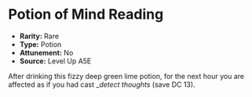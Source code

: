 
# Potion of Mind Reading

* **Rarity:** Rare
* **Type:** Potion
* **Attunement:** No
* **Source:** Level Up A5E


After drinking this fizzy deep green lime potion, for the next hour you are affected as if you had cast __detect thoughts_  (save DC 13).
